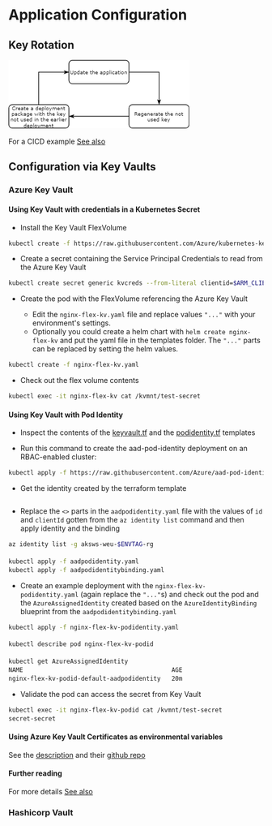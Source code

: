 # Application Configuration

## Key Rotation

![Key Rotation](images/KeyRotation.png "Key Rotation")

For a CICD example [See also](https://blog.kloud.com.au/2018/09/19/automatic-key-rotation-for-azure-services/)

## Configuration via Key Vaults

### Azure Key Vault

#### Using Key Vault with credentials in a Kubernetes Secret

- Install the Key Vault FlexVolume

```bash
kubectl create -f https://raw.githubusercontent.com/Azure/kubernetes-keyvault-flexvol/master/deployment/kv-flexvol-installer.yaml
```

- Create a secret containing the Service Principal Credentials to read from the Azure Key Vault

```bash
kubectl create secret generic kvcreds --from-literal clientid=$ARM_CLIENT_ID --from-literal clientsecret=$ARM_CLIENT_SECRET --type=azure/kv
```

- Create the pod with the FlexVolume referencing the Azure Key Vault

  - Edit the `nginx-flex-kv.yaml` file and replace values `"..."` with your environment's settings.
  - Optionally you could create a helm chart with `helm create nginx-flex-kv` and put the yaml file in the templates folder. The `"..."` parts can be replaced by setting the helm values.

```bash
kubectl create -f nginx-flex-kv.yaml
```

- Check out the flex volume contents

```bash
kubectl exec -it nginx-flex-kv cat /kvmnt/test-secret
```

#### Using Key Vault with Pod Identity

- Inspect the contents of the [keyvault.tf](../terraform/keyvault.tf) and the [podidentity.tf](../terraform/podidentity.tf) templates

- Run this command to create the aad-pod-identity deployment on an RBAC-enabled cluster:

```bash
kubectl apply -f https://raw.githubusercontent.com/Azure/aad-pod-identity/master/deploy/infra/deployment-rbac.yaml
```

- Get the identity created by the terraform template

```bash

```

- Replace the `<>` parts in the `aadpodidentity.yaml` file with the values of `id` and `clientId` gotten from the `az identity list` command and then apply identity and the binding

```bash
az identity list -g aksws-weu-$ENVTAG-rg

kubectl apply -f aadpodidentity.yaml
kubectl apply -f aadpodidentitybinding.yaml
```

- Create an example deployment with the `nginx-flex-kv-podidentity.yaml` (again replace the `"..."`s) and check out the pod and the `AzureAssignedIdentity` created based on the `AzureIdentityBinding` blueprint from the `aadpodidentitybinding.yaml`

```bash
kubectl apply -f nginx-flex-kv-podidentity.yaml

kubectl describe pod nginx-flex-kv-podid

kubectl get AzureAssignedIdentity
NAME                                         AGE
nginx-flex-kv-podid-default-aadpodidentity   20m
```

- Validate the pod can access the secret from Key Vault

```bash
kubectl exec -it nginx-flex-kv-podid cat /kvmnt/test-secret
secret-secret
```

#### Using Azure Key Vault Certificates as environmental variables

See the [description](https://mrdevops.io/introducing-azure-key-vault-to-kubernetes-931f82364354) and their [github repo](https://github.com/SparebankenVest/azure-key-vault-to-kubernetes)

#### Further reading

For more details [See also](https://github.com/Azure/kubernetes-keyvault-flexvol)

### Hashicorp Vault

